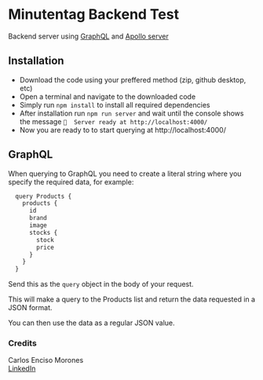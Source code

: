 # Minutentag Backend Test

Backend server using [GraphQL](https://graphql.org) and [Apollo server](https://www.apollographql.com)

## Installation

- Download the code using your preffered method (zip, github desktop, etc)
- Open a terminal and navigate to the downloaded code
- Simply run `npm install` to install all required dependencies
- After installation run `npm run server` and wait until the console shows the message `🚀  Server ready at http://localhost:4000/`
- Now you are ready to to start querying at http://localhost:4000/

## GraphQL

When querying to GraphQL you need to create a literal string where you specify the required data, for example:

```javascript
  query Products {
    products {
      id
      brand
      image
      stocks {
        stock
        price
      }
    }
  }
```

Send this as the `query` object in the body of your request.

This will make a query to the Products list and return the data requested in a JSON format.

You can then use the data as a regular JSON value.

### Credits

Carlos Enciso Morones  
 [LinkedIn](https://www.linkedin.com/in/carlos-enciso-7365052b/)
